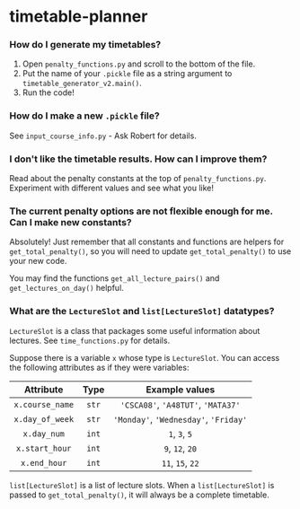 # timetable-planner

### How do I generate my timetables?

1. Open `penalty_functions.py` and scroll to the bottom of the file.
2. Put the name of your `.pickle` file as a string argument to `timetable_generator_v2.main()`.
3. Run the code!


### How do I make a new `.pickle` file?

See `input_course_info.py` - Ask Robert for details.


### I don't like the timetable results. How can I improve them?

Read about the penalty constants at the top of `penalty_functions.py`.
Experiment with different values and see what you like!


### The current penalty options are not flexible enough for me. Can I make new constants?

Absolutely! Just remember that all constants and functions are helpers for `get_total_penalty()`,
so you will need to update `get_total_penalty()` to use your new code.

You may find the functions `get_all_lecture_pairs()` and `get_lectures_on_day()` helpful.


### What are the `LectureSlot` and `list[LectureSlot]` datatypes?

`LectureSlot` is a class that packages some useful information about lectures. See `time_functions.py` for details.

Suppose there is a variable `x` whose type is `LectureSlot`.
You can access the following attributes as if they were variables:

| Attribute       | Type |          Example values         |
|:---------------:|:----:|:-------------------------------:|
|  `x.course_name`  |  `str` |   `'CSCA08'`, `'A48TUT'`, `'MATA37'`  |
|  `x.day_of_week`  |  `str` | `'Monday'`, `'Wednesday'`, `'Friday'` |
|    `x.day_num`    |  `int` |             `1`, `3`, `5`             |
|   `x.start_hour`  |  `int` |       `9`, `12`, `20`      |
|    `x.end_hour`   |  `int` |      `11`, `15`, `22` |

`list[LectureSlot]` is a list of lecture slots. When a `list[LectureSlot]` is passed to `get_total_penalty()`, it will always be a complete timetable.
